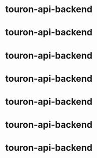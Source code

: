 # touron-api-backend

# touron-api-backend

# touron-api-backend

# touron-api-backend

# touron-api-backend

# touron-api-backend

# touron-api-backend
